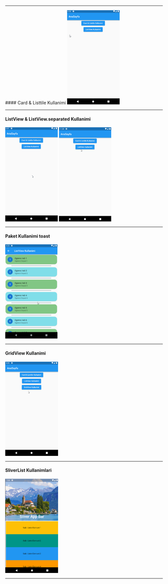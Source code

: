 <hr>
#### Card & Listtile Kullanimi
<img src="assets/images/cardListtile.gif" height="300">
<hr>

#### ListView & ListView.separated Kullanimi
<div>
<img src="assets/images/listView.gif" height="300">
<img src="assets/images/listViewbuilder.gif" height="300">
</div>
<hr>

#### Paket Kullanimi toast
<img src="assets/images/paketKullanimi.gif" height="300">
<hr>

#### GridView Kullanimi
<img src="assets/images/gridview.gif" height="300">
<hr>

#### SliverList Kullanimlari
<img src="assets/images/sliverlist.gif" height="300">
<hr>



